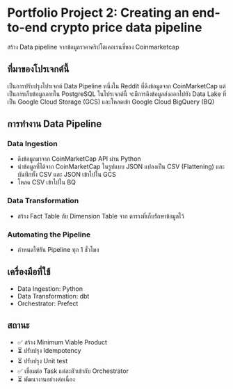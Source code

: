 # Portfolio Project 2: Creating an end-to-end crypto price data pipeline
สร้าง Data pipeline จากข้อมูลราคาคริปโตเคอเรนซี่ของ Coinmarketcap

## ที่มาของโปรเจกต์นี้
เป็นการปรับปรุงโปรเจกต์ Data Pipeline หนึ่งใน Reddit ที่ดึงข้อมูลจาก CoinMarketCap แต่เป็นการเก็บข้อมูลภายใน PostgreSQL
ในโปรเจกต์นี้ จะมีการดึงข้อมูลส่งออกไปยัง Data Lake ที่เป็น Google Cloud Storage (GCS) และโหลดเข้า Google Cloud BigQuery (BQ)

## การทำงาน Data Pipeline
### Data Ingestion
- ดึงข้อมูลมาจาก CoinMarketCap API ผ่าน Python
- นำข้อมูลที่ได้จาก CoinMarketCap ในรูปแบบ JSON แปลงเป็น CSV (Flattening) และบันทึกทั้ง CSV และ JSON เข้าไปใน GCS
- โหลด CSV เข้าไปใน BQ 
### Data Transformation
- สร้าง Fact Table กับ Dimension Table จาก ตารางที่เก็บรักษาข้อมูลไว้
### Automating the Pipeline
- กำหนดให้รัน Pipeline ทุก 1 ชั่วโมง

## เครื่องมือที่ใช้
-  Data Ingestion: Python
-  Data Transformation: dbt
-  Orchestrator: Prefect

##  สถานะ
- ✅ สร้าง Minimum Viable Product
- ⏳ ปรับปรุง Idempotency
- ⏳ ปรับปรุง Unit test 
- ✅ เชื่อมต่อ Task แต่ละตัวเข้ากับ Orchestrator
- ⏳ พัฒนางานอย่างต่อเนื่อง
